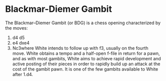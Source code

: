 # Blackmar-Diemer Gambit

The Blackmar–Diemer Gambit (or BDG) is a chess opening characterized by the moves:

1. d4 d5
2. e4 dxe4
3. Nc3where White intends to follow up with f3, usually on the fourth move.  White obtains a tempo and a half-open f-file in return for a pawn, and as with most gambits, White aims to achieve rapid development and active posting of their pieces in order to rapidly build up an attack at the cost of the gambit pawn. It is one of the few gambits available to White after 1.d4.

